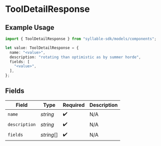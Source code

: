 # ToolDetailResponse

## Example Usage

```typescript
import { ToolDetailResponse } from "syllable-sdk/models/components";

let value: ToolDetailResponse = {
  name: "<value>",
  description: "rotating than optimistic as by summer horde",
  fields: [
    "<value>",
  ],
};
```

## Fields

| Field              | Type               | Required           | Description        |
| ------------------ | ------------------ | ------------------ | ------------------ |
| `name`             | *string*           | :heavy_check_mark: | N/A                |
| `description`      | *string*           | :heavy_check_mark: | N/A                |
| `fields`           | *string*[]         | :heavy_check_mark: | N/A                |